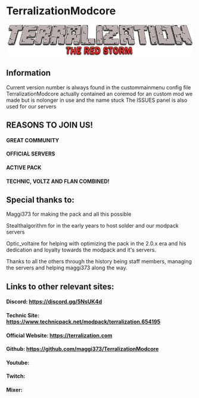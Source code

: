# TerralizationModcore

![Alt text](https://raw.githubusercontent.com/maggi373/TerralizationModcore/master/resources/terralization/textures/gui/terralization.png)

## Information

Current version number is always found in the custommainmenu config file
TerralizationModcore actually contained an coremod for an custom mod we made but is nolonger in use and the name stuck
The ISSUES panel is also used for our servers

## REASONS TO JOIN US!


#### GREAT COMMUNITY

#### OFFICIAL SERVERS

#### ACTIVE PACK

#### TECHNIC, VOLTZ AND FLAN COMBINED!


## Special thanks to:

Maggi373 for making the pack and all this possible

Stealthalgorithm for in the early years to host solder and our modpack servers

Optic_voltaire for helping with optimizing the pack in the 2.0.x era and his dedication and loyalty towards the modpack and it's servers.

Thanks to all the others through the history being staff members, managing the servers and helping maggi373 along the way.

## Links to other relevant sites:

#### Discord: https://discord.gg/5NsUK4d

#### Technic Site: https://www.technicpack.net/modpack/terralization.654195

#### Official Website: https://terralization.com

#### Github: https://github.com/maggi373/TerralizationModcore

#### Youtube:

#### Twitch:

#### Mixer:

